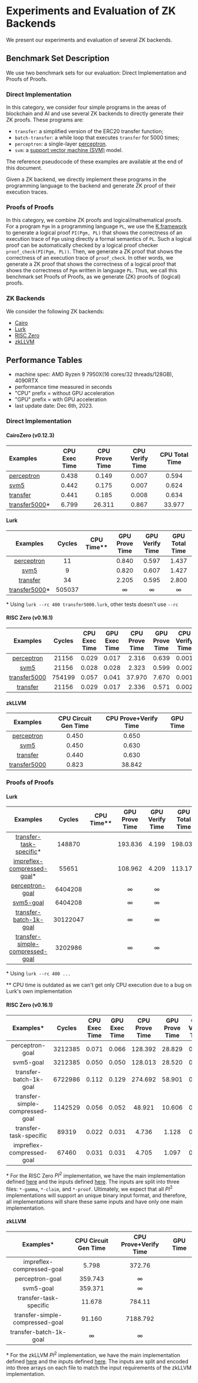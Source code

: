# Experiments and Evaluation of ZK Backends

We present our experiments and evaluation of several ZK backends.  

## Benchmark Set Description

We use two benchmark sets for our evaluation:
Direct Implementation and Proofs of Proofs. 

### Direct Implementation

In this category, we consider four simple programs in the areas of blockchain and AI
and use several ZK backends to directly generate their ZK proofs. 
These programs are:
- `transfer`: a simplified version of the ERC20 transfer function;
- `batch-transfer`: a while loop that executes `transfer` for 5000 times; 
- `perceptron`: a single-layer [perceptron](https://en.wikipedia.org/wiki/Perceptron).
- `svm`: a [support vector machine (SVM)](https://en.wikipedia.org/wiki/Support_vector_machine)
  model. 

The reference pseudocode of these examples are available at the end 
of this document. 

Given a ZK backend, we directly implement these programs in the
programming language to the backend and generate ZK proof
of their execution traces. 

### Proofs of Proofs

In this category, we combine ZK proofs and logical/mathematical proofs. 
For a program `Pgm` in a programming language `PL`, we use the
[K framework](https://kframework.org) to generate
a logical proof `PI(Pgm, PL)` that shows the correctness of an execution
trace of `Pgm` using directly a formal semantics of `PL`. 
Such a logical proof can be automatically checked by a logical proof checker
`proof_check(PI(Pgm, PL))`. 
Then, we generate a ZK proof that shows the correctness of
an execution trace of `proof_check`. 
In other words, we generate a ZK proof that shows the correctness
of a logical proof that shows the correctness of `Pgm` written in language `PL`. 
Thus, we call this benchmark set Proofs of Proofs, as we generate
(ZK) proofs of (logical) proofs. 

### ZK Backends

We consider the following ZK backends:
- [Cairo](https://www.cairo-lang.org/)
- [Lurk](https://lurk-lang.org/)
- [RISC Zero](https://www.risczero.com/)
- [zkLLVM](https://github.com/NilFoundation/zkLLVM)

## Performance Tables

- machine spec: AMD Ryzen 9 7950X(16 cores/32 threads/128GB), 4090RTX
- performance time measured in seconds
- "CPU" prefix = without GPU acceleration
- "GPU" prefix = with GPU acceleration
- last update date: Dec 6th, 2023. 

### Direct Implementation

#### CairoZero (v0.12.3)
|                                                             Examples                                                         | CPU Exec Time | CPU Prove Time | CPU Verify Time | CPU Total Time |
|:-----------------------------------------------------------------------------------------------------------------------------|:-------------:|:--------------:|:---------------:|:--------------:|
| [perceptron](https://github.com/runtimeverification/proof-checker/blob/main/cairo/csl-examples/cairo0/perceptron.cairo)      |         0.438 |          0.149 |           0.007 |          0.594 |
| [svm5](https://github.com/runtimeverification/proof-checker/blob/main/cairo/csl-examples/cairo0/svm5.cairo)                  |         0.442 |          0.175 |           0.007 |          0.624 |
| [transfer](https://github.com/runtimeverification/proof-checker/blob/main/cairo/csl-examples/cairo0/transfer.cairo)          |         0.441 |          0.185 |           0.008 |          0.634 |
| [transfer5000](https://github.com/runtimeverification/proof-checker/blob/main/cairo/csl-examples/cairo0/transfer5000.cairo)* |         6.799 |         26.311 |           0.867 |         33.977 |


#### Lurk
|                                                       Examples                                                      |  Cycles | CPU Time** | GPU Prove Time | GPU Verify Time | GPU Total Time |
|:-------------------------------------------------------------------------------------------------------------------:|:-------:|:----------:|:--------------:|:---------------:|:--------------:|
| [perceptron](https://github.com/runtimeverification/proof-checker/blob/main/lurk/csl-examples/perceptron.lurk)      |    11   |            |          0.840 |           0.597 |          1.437 |
| [svm5](https://github.com/runtimeverification/proof-checker/blob/main/lurk/csl-examples/svm5.lurk)                  |    9    |            |          0.820 |           0.607 |          1.427 |
| [transfer](https://github.com/runtimeverification/proof-checker/blob/main/lurk/csl-examples/transfer.lurk)          |    34   |            |          2.205 |           0.595 |          2.800 |
| [transfer5000](https://github.com/runtimeverification/proof-checker/blob/main/lurk/csl-examples/transfer5000.lurk)* |  505037 |            |              ∞ |               ∞ |              ∞ |

\* Using `lurk --rc 400 transfer5000.lurk`, other tests doesn't use `--rc`


#### RISC Zero (v0.16.1)
|                                                         Examples                                                            |  Cycles | CPU Exec Time | GPU Exec Time | CPU Prove Time | GPU Prove Time | CPU Verify Time | GPU Verify Time | CPU Total Time | GPU Total Time |
|:---------------------------------------------------------------------------------------------------------------------------:|:-------:|:-------------:|:-------------:|:--------------:|:--------------:|:---------------:|:---------------:|:--------------:|:--------------:|
| [perceptron](https://github.com/runtimeverification/proof-checker/blob/main/risc0/csl-examples/guest/src/perceptron.rs)     |  21156  |     0.029     |     0.017     |      2.316     |      0.639     |      0.001      |      0.001      |      2.346     |      0.657     |
| [svm5](https://github.com/runtimeverification/proof-checker/blob/main/risc0/csl-examples/guest/src/svm5.rs)                 |  21156  |     0.028     |     0.028     |      2.323     |      0.599     |      0.002      |      0.001      |      2.353     |      0.628     |
| [transfer5000](https://github.com/runtimeverification/proof-checker/blob/main/risc0/csl-examples/guest/src/transfer5000.rs) | 754199  |     0.057     |     0.041     |     37.970     |      7.670     |      0.001      |      0.001      |     38.028     |      7.712     |
| [transfer](https://github.com/runtimeverification/proof-checker/blob/main/risc0/csl-examples/guest/src/transfer.rs)         |  21156  |     0.029     |     0.017     |      2.336     |      0.571     |      0.002      |      0.001      |      2.367     |      0.589     |


#### zkLLVM
|                                                  Examples                                                     | CPU Circuit Gen Time | CPU Prove+Verify Time | GPU Time |
|:-------------------------------------------------------------------------------------------------------------:|:--------------------:|:---------------------:|:--------:|
| [perceptron](https://github.com/runtimeverification/proof-checker/tree/main/zkllvm/csl-zkllvm/perceptron)     |                0.450 |                 0.650 |          |
| [svm5](https://github.com/runtimeverification/proof-checker/tree/main/zkllvm/csl-zkllvm/svm5)                 |                0.450 |                 0.630 |          |
| [transfer](https://github.com/runtimeverification/proof-checker/tree/main/zkllvm/csl-zkllvm/transfer)         |                0.440 |                 0.630 |          |
| [transfer5000](https://github.com/runtimeverification/proof-checker/tree/main/zkllvm/csl-zkllvm/transfer5000) |                0.823 |                38.842 |          |

### Proofs of Proofs

#### Lurk
|                                                                   Examples                                                                       | Cycles | CPU Time** | GPU Prove Time | GPU Verify Time | GPU Total Time |
|:------------------------------------------------------------------------------------------------------------------------------------------------:|:------:|:----------:|:--------------:|:---------------:|:--------------:|
| [transfer-task-specific](https://github.com/runtimeverification/proof-checker/blob/main/lurk/test_transfer_task_specific.lurk)*                  | 148870 |            |        193.836 |           4.199 |        198.035 |
| [impreflex-compressed-goal](https://github.com/runtimeverification/proof-checker/blob/main/lurk/test_impreflex_compressed_goal.lurk)*            | 55651  |            |        108.962 |           4.209 |        113.171 |
| [perceptron-goal](https://github.com/runtimeverification/proof-checker/blob/main/lurk/test_perceptron_goal.lurk)                                 | 6404208|            |              ∞ |               ∞ |                |
| [svm5-goal](https://github.com/runtimeverification/proof-checker/blob/main/lurk/test_svm5_goal.lurk)                                             | 6404208|            |              ∞ |               ∞ |                |
| [transfer-batch-1k-goal](https://github.com/runtimeverification/proof-checker/blob/main/lurk/test_transfer_batch_1k_goal.lurk)                   |30122047|            |              ∞ |               ∞ |                |
| [transfer-simple-compressed-goal](https://github.com/runtimeverification/proof-checker/blob/main/lurk/test_transfer_simple_compressed_goal.lurk) | 3202986|            |              ∞ |               ∞ |                |


\* Using `lurk --rc 400 ...`

\** CPU time is outdated as we can't get only CPU execution due to a bug on Lurk's
own implementation


#### RISC Zero (v0.16.1)
|             Examples*            |  Cycles | CPU Exec Time | GPU Exec Time | CPU Prove Time | GPU Prove Time | CPU Verify Time | GPU Verify Time | CPU Total Time | GPU Total Time |
|:--------------------------------:|:-------:|:-------------:|:-------------:|:--------------:|:--------------:|:---------------:|:---------------:|:--------------:|:--------------:|
| perceptron-goal                  | 3212385 |     0.071     |     0.066     |     128.392    |     28.829     |      0.006      |      0.006      |     128.469    |     28.901     |
| svm5-goal                        | 3212385 |     0.050     |     0.050     |     128.013    |     28.520     |      0.006      |      0.006      |     128.069    |     28.576     |
| transfer-batch-1k-goal           | 6722986 |     0.112     |     0.129     |     274.692    |     58.901     |      0.011      |      0.011      |     274.815    |     59.041     |
| transfer-simple-compressed-goal  | 1142529 |     0.056     |     0.052     |      48.921    |     10.606     |      0.002      |      0.003      |      48.979    |     10.661     |
| transfer-task-specific           |   89319 |     0.022     |     0.031     |       4.736    |      1.128     |      0.001      |      0.001      |       4.759    |      1.160     |
| impreflex-compressed-goal        |   67460 |     0.031     |     0.031     |       4.705    |      1.097     |      0.001      |      0.002      |       4.737    |      1.130     |

\* For the RISC Zero $PI^2$ implementation, we have the main implementation defined [here](https://github.com/runtimeverification/proof-checker/tree/main/risc0/pi2) and the inputs defined [here](https://github.com/runtimeverification/proof-checker/tree/main/proofs/translated).
The inputs are split into three files: `*-gamma`, `*-claim`, and `*-proof`. Ultimately, we expect that all $PI^2$ implementations will support an unique binary input format, and therefore, all implementations will share these same inputs and have only one main implementation.

#### zkLLVM
|             Examples*            |CPU Circuit Gen Time | CPU Prove+Verify Time | GPU Time |
|:--------------------------------:|:-------------------:|:---------------------:|:--------:|
| impreflex-compressed-goal        |               5.798 |                372.76 |          |
| perceptron-goal                  |             359.743 |                     ∞ |          |
| svm5-goal                        |             359.371 |                     ∞ |          |
| transfer-task-specific           |              11.678 |                784.11 |          |
| transfer-simple-compressed-goal  |              91.160 |              7188.792 |          |
| transfer-batch-1k-goal           |                ∞    |                     ∞ |          |

\* For the zkLLVM $PI^2$ implementation, we have the main implementation defined [here](https://github.com/runtimeverification/proof-checker/tree/main/zkllvm/src) and the inputs defined [here](https://github.com/runtimeverification/proof-checker/tree/main/zkllvm/inputs).
The inputs are split and encoded into three arrays on each file to match the input requirements of the zkLLVM implementation. 